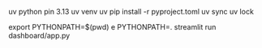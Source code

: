 
uv python pin 3.13
uv venv
uv pip install  -r pyproject.toml
uv sync
uv lock

export PYTHONPATH=$(pwd)
e
PYTHONPATH=. streamlit run  dashboard/app.py
